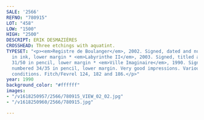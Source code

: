 ```yaml
---
SALE: '2566'
REFNO: "780915"
LOT: "458"
LOW: "1500"
HIGH: "2500"
DESCRIPT: ERIK DESMAZIÈRES
CROSSHEAD: Three etchings with aquatint.
TYPESET: "<p><em>Registre de Boulanger</em>, 2002. Signed, dated and numbered 57/90
  in ink, lower margin * <em>Labyrinthe II</em>, 2003. Signed, titled and numbered
  31/50 in pencil, lower margin * <em>Ville Imaginaire</em>, 1990. Signed, dated and
  numbered 34/35 in pencil, lower margin. Very good impressions. Various sizes and
  conditions. Fitch/Fevrel 124, 182 and 186.</p>"
year: 1990
background_color: "#ffffff"
images:
- "/v1618250957/2566/780915_VIEW_02_02.jpg"
- "/v1618250960/2566/780915.jpg"

---
```

